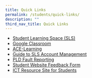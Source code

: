 ```yaml
---
title: Quick Links
permalink: /students/quick-links/
description: ""
third_nav_title: Quick Links
---
```

<ul>
<li><a href="https://vle.learning.moe.edu.sg/login" target="_blank" rel="noopener">Student Learning Space (SLS)</a></li>
<li><a href="https://edu.google.com/intl/ALL_sg/products/classroom/" target="_blank" rel="noopener">Google Classroom</a></li>
<li><a href="https://www.ace-learning.com/" target="_blank" rel="noopener">ACE-Learning</a></li>
<li><a href="/files/SLS-Account-Management-Guide-for-Sec-Students.pdf" target="_blank" rel="noopener">Guide to SLS Account Management</a></li>
<li><a href="/files/sls%20account%20management%20-%20guide%20for%20students%20(secjcci).pdf" target="_blank" rel="noopener">PLD Fault Reporting</a></li>
<li><a href="https://form.gov.sg/61f10cae2ce86a00127ae6c3" target="_blank" rel="noopener">Student Website Feedback Form</a></li>
	<li><a href="https://sites.google.com/moe.edu.sg/cbss-student-resources/home" target="_blank" rel="noopener">ICT Resource Site for Students</a></li>
</ul>